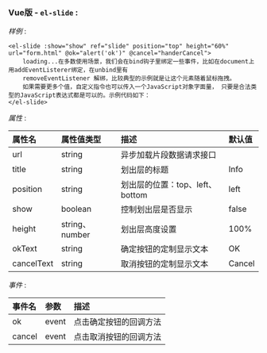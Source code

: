 ### Vue版 -  `el-slide` :


*样例* :  

    <el-slide :show="show" ref="slide" position="top" height="60%" url="form.html" @ok="alert('ok')" @cancel="handerCancel">
        loading...在多数使用场景，我们会在bind钩子里绑定一些事件，比如在document上用addEventListerer绑定，在unbind里有
        removeEventListener 解绑，比较典型的示例就是让这个元素随着鼠标拖拽。
        如果需要更多个值，自定义指令也可以传入一个JavaScript对象字面量， 只要是合法类型的JavaScript表达式都是可以的。示例代码如下：
    </el-slide>

*属性* :  

| 属性名         | 属性值类型      | 描述           | 默认值          |
| :------------- | :------------- | :------------- | :------------- |
| url	| string	| 异步加载片段数据请求接口| |
| title	| string	| 划出层的标题	| Info|
| position	| string	| 划出层的位置：top、left、bottom	| left|
| show	| boolean	| 控制划出层是否显示	| false|
| height	| string、number	| 划出层高度设置	| 100%|
| okText	| string	| 确定按钮的定制显示文本	| OK|
| cancelText	| string	| 取消按钮的定制显示文本	| Cancel|

*事件* :  

| 事件名     | 参数     | 描述     |
| :------------- | :------------- | :------------- |
| ok	| event	| 点击确定按钮的回调方法| 
| cancel	| event	| 点击取消按钮的回调方法|
